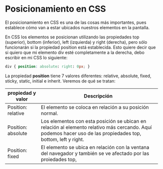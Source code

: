 # Posicionamiento en CSS

El posicionamiento en CSS es una de las cosas más importantes, pues establece cómo van a estar ubicados nuestros elementos en la pantalla.

En CSS los elementos se posicionan utilizando las propiedades top (superior), bottom (inferior), left (izquierda) y right (derecha), pero sólo funcionarán si la propiedad position está establecida. Esto quiere decir que si quiero que mi elemento div esté completamente a la derecha, debo escribir en mi CSS lo siguiente:

```CSS
div { position: absolute: right: 0px; }
```
La propiedad **position** tiene 7 valores diferentes: relative, absolute, fixed, sticky, static, initial e inherit. Veremos de qué se tratan:

| propiedad y valor  | Descripción                                                                                                                                                   |
| ------------------ | ------------------------------------------------------------------------------------------------------------------------------------------------------------- |
| Position: relative | El elemento se coloca en relación a su posición normal.                                                                                                       |
| Position: absolute | Los elementos con esta posición se ubican en relación al elemento relativo más cercando. Aquí podemos hacer uso de las propiedades top, bottom, left y right. |
| Position: fixed    | El elemento se ubica en relación con la ventana del navegador y también se ve afectado por las proiedades top,                                                                                                                                                               |
